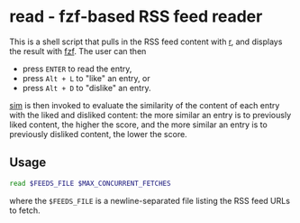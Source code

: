 # read - fzf-based RSS feed reader

This is a shell script that pulls in the RSS feed content with [r](https://github.com/dysthesis/r), and displays the result with [fzf](https://github.com/junegunn/fzf). The user can then

- press `ENTER` to read the entry,
- press `Alt + L` to "like" an entry, or
- press `Alt + D` to "dislike" an entry.

[sim](https://github.com/dysthesis/sim) is then invoked to evaluate the similarity of the content of each entry with the liked and disliked content: the more similar an entry is to previously liked content, the higher the score, and the more similar an entry is to previously disliked content, the lower the score. 

## Usage

```bash
read $FEEDS_FILE $MAX_CONCURRENT_FETCHES
```

where the `$FEEDS_FILE` is a newline-separated file listing the RSS feed URLs to fetch.
